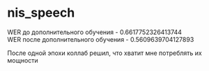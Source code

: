 # nis_speech

WER до дополнительного обучения - 0.6617752326413744 \
WER после дополнительного обучения - 0.5609639704127893

После одной эпохи коллаб решил, что хватит мне потреблять их мощности
